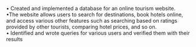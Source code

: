 • Created and implemented a database for an  online tourism website. <br> •The website allows users to search for destinations, book hotels online, and access various other features such as searching based on  ratings provided by other tourists, comparing  hotel prices, and so on. <br> •
 Identified and wrote queries for various
 users and verified them with their results
